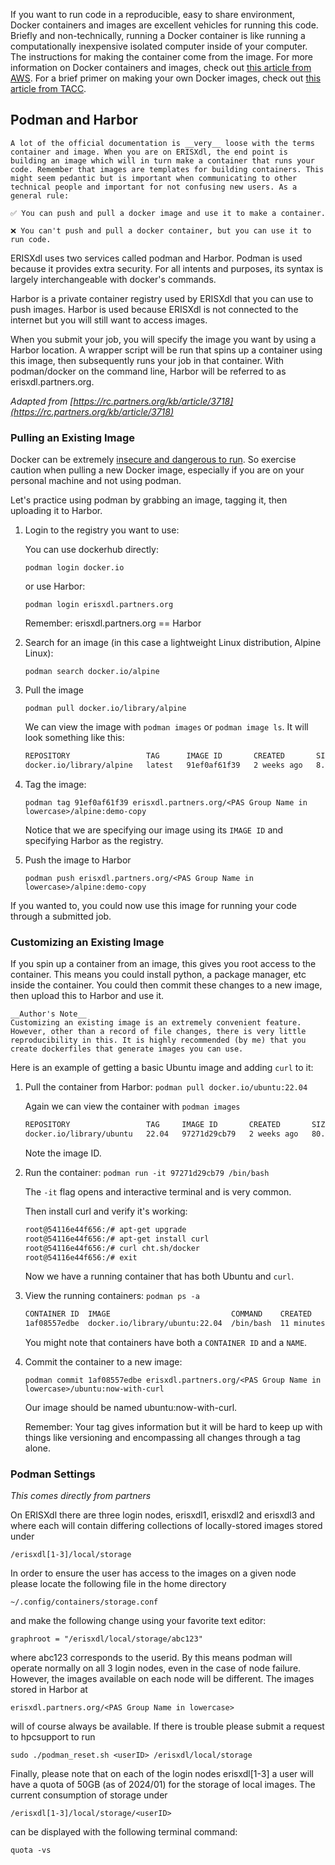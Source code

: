 <!-- # Using Containers -->
If you want to run code in a reproducible, easy to share environment, Docker containers and images are excellent vehicles for running this code. Briefly and non-technically, running a Docker container is like running a computationally inexpensive isolated computer inside of your computer. The instructions for making the container come from the image. For more information on Docker containers and images, check out [this article from AWS](https://aws.amazon.com/compare/the-difference-between-docker-images-and-containers/). For a brief primer on making your own Docker images, check out [this article from TACC](https://containers-at-tacc.readthedocs.io/en/latest/containerize-your-code/overview.html). 


## Podman and Harbor
```{important}
A lot of the official documentation is __very__ loose with the terms container and image. When you are on ERISXdl, the end point is building an image which will in turn make a container that runs your code. Remember that images are templates for building containers. This might seem pedantic but is important when communicating to other technical people and important for not confusing new users. As a general rule:

✅ You can push and pull a docker image and use it to make a container. 

❌ You can't push and pull a docker container, but you can use it to run code.
```

ERISXdl uses two services called podman and Harbor. Podman is used because it provides extra security. For all intents and purposes, its syntax is largely interchangeable with docker's commands.

Harbor is a private container registry used by ERISXdl that you can use to push images. Harbor is used because ERISXdl is not connected to the internet but you will still want to access images.

When you submit your job, you will specify the image you want by using a Harbor location. A wrapper script will be run that spins up a container using this image, then subsequently runs your job in that container. With podman/docker on the command line, Harbor will be referred to as erisxdl.partners.org. 

*Adapted from [https://rc.partners.org/kb/article/3718](https://rc.partners.org/kb/article/3718)*
### Pulling an Existing Image
Docker can be extremely [insecure and dangerous to run](https://docs.docker.com/engine/security/). So exercise caution when pulling a new Docker image, especially if you are on your personal machine and not using podman.

Let's practice using podman by grabbing an image, tagging it, then uploading it to Harbor.

1. Login to the registry you want to use:

    You can use dockerhub directly:

    `podman login docker.io`

    or use Harbor: 

    `podman login erisxdl.partners.org`

    Remember: erisxdl.partners.org == Harbor

2. Search for an image (in this case a lightweight Linux distribution, Alpine Linux):

    `podman search docker.io/alpine`

3. Pull the image

    `podman pull docker.io/library/alpine`

    We can view the image with `podman images` or `podman image ls`. It will look something like this:
    
    ```bash
    REPOSITORY                 TAG      IMAGE ID       CREATED       SIZE
    docker.io/library/alpine   latest   91ef0af61f39   2 weeks ago   8.09 MB
    ```

4. Tag the image:

    `podman tag 91ef0af61f39 erisxdl.partners.org/<PAS Group Name in lowercase>/alpine:demo-copy`

    Notice that we are specifying our image using its `IMAGE ID` and specifying Harbor as the registry.

5.  Push the image to Harbor

    `podman push erisxdl.partners.org/<PAS Group Name in lowercase>/alpine:demo-copy`

If you wanted to, you could now use this image for running your code through a submitted job.

### Customizing an Existing Image
If you spin up a container from an image, this gives you root access to the container. This means you could install python, a package manager, etc inside the container. You could then commit these changes to a new image, then upload this to Harbor and use it.

```{warning}
__Author's Note__
Customizing an existing image is an extremely convenient feature. However, other than a record of file changes, there is very little reproducibility in this. It is highly recommended (by me) that you create dockerfiles that generate images you can use.
```
Here is an example of getting a basic Ubuntu image and adding `curl` to it:

1. Pull the container from Harbor:
    `podman pull docker.io/ubuntu:22.04`

    Again we can view the container with `podman images`
    ```bash
    REPOSITORY                 TAG     IMAGE ID       CREATED       SIZE
    docker.io/library/ubuntu   22.04   97271d29cb79   2 weeks ago   80.4 MB
    ```

    Note the image ID.
2. Run the container:
    `podman run -it 97271d29cb79 /bin/bash`

    The `-it` flag opens and interactive terminal and is very common.

    Then install curl and verify it's working:
    ```bash
    root@54116e44f656:/# apt-get upgrade
    root@54116e44f656:/# apt-get install curl
    root@54116e44f656:/# curl cht.sh/docker
    root@54116e44f656:/# exit
    ```

    Now we have a running container that has both Ubuntu and `curl`. 
3. View the running containers:
    `podman ps -a`

    ```bash
    CONTAINER ID  IMAGE                           COMMAND    CREATED         STATUS                    PORTS  NAMES
    1af08557edbe  docker.io/library/ubuntu:22.04  /bin/bash  11 minutes ago  Exited (0) 6 seconds ago         eager_blackburn
    ```

    You might note that containers have both a `CONTAINER ID` and a `NAME`.
4. Commit the container to a new image:

    `podman commit 1af08557edbe erisxdl.partners.org/<PAS Group Name in lowercase>/ubuntu:now-with-curl`

    Our image should be named ubuntu:now-with-curl. 

    Remember: Your tag gives information but it will be hard to keep up with things like versioning and encompassing all changes through a tag alone. 

### Podman Settings
*This comes directly from partners*

On ERISXdl there are three login nodes, erisxdl1, erisxdl2 and erisxdl3 and where each will contain differing collections of locally-stored images stored under

`/erisxdl[1-3]/local/storage`

In order to ensure the user has access to the images on a given node please locate the following file in the home directory

`~/.config/containers/storage.conf`

and make the following change using your favorite text editor: 

`graphroot = "/erisxdl/local/storage/abc123"`

where abc123 corresponds to the userid. By this means podman will operate normally on all 3 login nodes, even in the case of node failure. However, the images available on each node will be different. The images stored in Harbor at 

`erisxdl.partners.org/<PAS Group Name in lowercase>`

will of course always be available. If there is trouble please submit a request to hpcsupport to run

`sudo ./podman_reset.sh <userID> /erisxdl/local/storage`

Finally, please note that on each of the login nodes erisxdl[1-3] a user will have a quota of 50GB (as of 2024/01) for the storage of local images. The current consumption of storage under 

`/erisxdl[1-3]/local/storage/<userID>`

can be displayed with the following terminal command:

`quota -vs`
